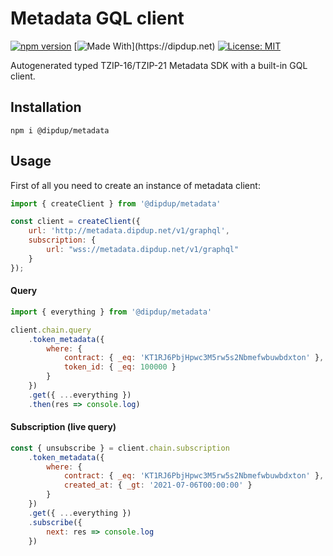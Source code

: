 # Metadata GQL client

[![npm version](https://badge.fury.io/js/%40dipdup%2Fmetadata.svg)](https://badge.fury.io/js/%40dipdup%2Fmetadata)
[![Made With](https://img.shields.io/badge/made%20with-dipdup-blue.svg?)](https://dipdup.net)
[![License: MIT](https://img.shields.io/badge/License-MIT-yellow.svg)](https://opensource.org/licenses/MIT)

Autogenerated typed TZIP-16/TZIP-21 Metadata SDK with a built-in GQL client.

## Installation

```
npm i @dipdup/metadata
```

## Usage

First of all you need to create an instance of metadata client:
```js
import { createClient } from '@dipdup/metadata'

const client = createClient({
    url: 'http://metadata.dipdup.net/v1/graphql',
    subscription: {
        url: "wss://metadata.dipdup.net/v1/graphql"
    }
});
```

#### Query

```js
import { everything } from '@dipdup/metadata'

client.chain.query
    .token_metadata({
        where: { 
            contract: { _eq: 'KT1RJ6PbjHpwc3M5rw5s2Nbmefwbuwbdxton' },
            token_id: { _eq: 100000 }
        }
    })
    .get({ ...everything })
    .then(res => console.log)
```

#### Subscription (live query)

```js
const { unsubscribe } = client.chain.subscription
    .token_metadata({
        where: { 
            contract: { _eq: 'KT1RJ6PbjHpwc3M5rw5s2Nbmefwbuwbdxton' },
            created_at: { _gt: '2021-07-06T00:00:00' }
        }
    })
    .get({ ...everything })
    .subscribe({
        next: res => console.log
    })
```